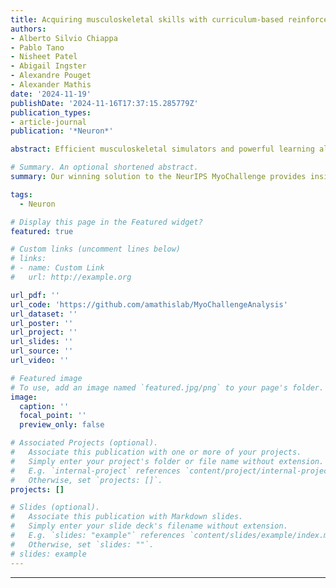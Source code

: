 ```yaml
---
title: Acquiring musculoskeletal skills with curriculum-based reinforcement learning
authors:
- Alberto Silvio Chiappa
- Pablo Tano
- Nisheet Patel
- Abigail Ingster
- Alexandre Pouget
- Alexander Mathis
date: '2024-11-19'
publishDate: '2024-11-16T17:37:15.285779Z'
publication_types:
- article-journal
publication: '*Neuron*'

abstract: Efficient musculoskeletal simulators and powerful learning algorithms provide computational tools to tackle the grand challenge of understanding biological motor control. Our winning solution for the inaugural NeurIPS MyoChallenge leverages an approach mirroring human skill learning. Using a novel curriculum learning approach, we trained a recurrent neural network to control a realistic model of the human hand with 39 muscles to rotate two Baoding balls in the palm of the hand. In agreement with data from human subjects, the policy uncovers a small number of kinematic synergies even though it is not explicitly biased towards low-dimensional solutions. However, selectively inactivating  parts of the control signal, we found that more dimensions contribute to the task performance than suggested by traditional synergy analysis. Overall, our work illustrates the emerging possibilities at the interface of musculoskeletal physics engines, reinforcement learning and neuroscience to advance our understanding of biological motor control.

# Summary. An optional shortened abstract.
summary: Our winning solution to the NeurIPS MyoChallenge provides insights about motor control and muscle synergies during§ object manipulation.

tags:
  - Neuron

# Display this page in the Featured widget?
featured: true

# Custom links (uncomment lines below)
# links:
# - name: Custom Link
#   url: http://example.org

url_pdf: ''
url_code: 'https://github.com/amathislab/MyoChallengeAnalysis'
url_dataset: ''
url_poster: ''
url_project: ''
url_slides: ''
url_source: ''
url_video: ''

# Featured image
# To use, add an image named `featured.jpg/png` to your page's folder.
image:
  caption: ''
  focal_point: ''
  preview_only: false

# Associated Projects (optional).
#   Associate this publication with one or more of your projects.
#   Simply enter your project's folder or file name without extension.
#   E.g. `internal-project` references `content/project/internal-project/index.md`.
#   Otherwise, set `projects: []`.
projects: []

# Slides (optional).
#   Associate this publication with Markdown slides.
#   Simply enter your slide deck's filename without extension.
#   E.g. `slides: "example"` references `content/slides/example/index.md`.
#   Otherwise, set `slides: ""`.
# slides: example
---
```


<!-- {{% callout note %}}
Click the _Cite_ button above to demo the feature to enable visitors to import publication metadata into their reference management software.
{{% /callout %}}

{{% callout note %}}
Create your slides in Markdown - click the _Slides_ button to check out the example.
{{% /callout %}}

Add the publication's **full text** or **supplementary notes** here. You can use rich formatting such as including [code, math, and images](https://docs.hugoblox.com/content/writing-markdown-latex/). -->

---
